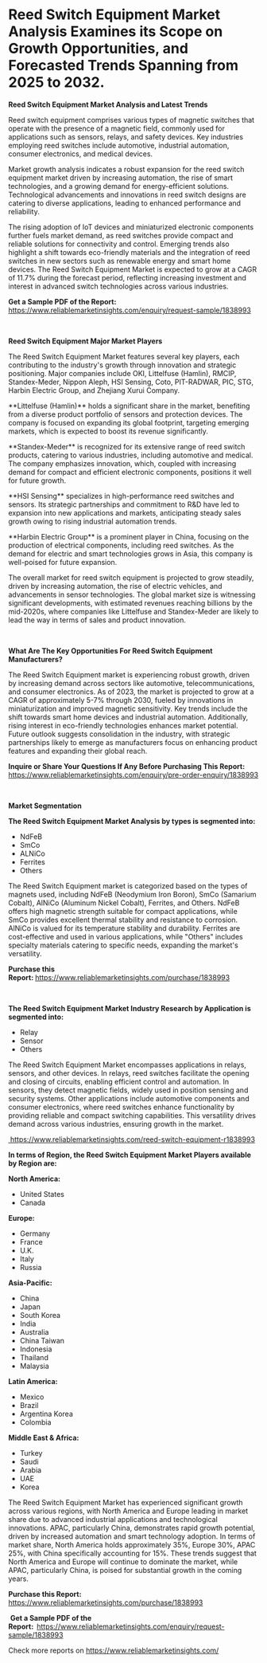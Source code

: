 <p><h1>Reed Switch Equipment Market Analysis Examines its Scope on Growth Opportunities, and Forecasted Trends Spanning from 2025 to 2032.</h1></p><p><strong>Reed Switch Equipment Market Analysis and Latest Trends</strong></p>
<p><p>Reed switch equipment comprises various types of magnetic switches that operate with the presence of a magnetic field, commonly used for applications such as sensors, relays, and safety devices. Key industries employing reed switches include automotive, industrial automation, consumer electronics, and medical devices. </p><p>Market growth analysis indicates a robust expansion for the reed switch equipment market driven by increasing automation, the rise of smart technologies, and a growing demand for energy-efficient solutions. Technological advancements and innovations in reed switch designs are catering to diverse applications, leading to enhanced performance and reliability. </p><p>The rising adoption of IoT devices and miniaturized electronic components further fuels market demand, as reed switches provide compact and reliable solutions for connectivity and control. Emerging trends also highlight a shift towards eco-friendly materials and the integration of reed switches in new sectors such as renewable energy and smart home devices. The Reed Switch Equipment Market is expected to grow at a CAGR of 11.7% during the forecast period, reflecting increasing investment and interest in advanced switch technologies across various industries.</p></p>
<p><strong>Get a Sample PDF of the Report:&nbsp;</strong> <a href="https://www.reliablemarketinsights.com/enquiry/request-sample/1838993?utm_campaign=1937&utm_medium=2&utm_source=Github&utm_content=ia&utm_term=28022025&utm_id=reed-switch-equipment">https://www.reliablemarketinsights.com/enquiry/request-sample/1838993</a></p>
<p>&nbsp;</p>
<p><strong>Reed Switch Equipment Major Market Players</strong></p>
<p><p>The Reed Switch Equipment Market features several key players, each contributing to the industry's growth through innovation and strategic positioning. Major companies include OKI, Littelfuse (Hamlin), RMCIP, Standex-Meder, Nippon Aleph, HSI Sensing, Coto, PIT-RADWAR, PIC, STG, Harbin Electric Group, and Zhejiang Xurui Company.</p><p>**Littelfuse (Hamlin)** holds a significant share in the market, benefiting from a diverse product portfolio of sensors and protection devices. The company is focused on expanding its global footprint, targeting emerging markets, which is expected to boost its revenue significantly.</p><p>**Standex-Meder** is recognized for its extensive range of reed switch products, catering to various industries, including automotive and medical. The company emphasizes innovation, which, coupled with increasing demand for compact and efficient electronic components, positions it well for future growth.</p><p>**HSI Sensing** specializes in high-performance reed switches and sensors. Its strategic partnerships and commitment to R&D have led to expansion into new applications and markets, anticipating steady sales growth owing to rising industrial automation trends.</p><p>**Harbin Electric Group** is a prominent player in China, focusing on the production of electrical components, including reed switches. As the demand for electric and smart technologies grows in Asia, this company is well-poised for future expansion.</p><p>The overall market for reed switch equipment is projected to grow steadily, driven by increasing automation, the rise of electric vehicles, and advancements in sensor technologies. The global market size is witnessing significant developments, with estimated revenues reaching billions by the mid-2020s, where companies like Littelfuse and Standex-Meder are likely to lead the way in terms of sales and product innovation.</p></p>
<p>&nbsp;</p>
<p><strong>What Are The Key Opportunities For Reed Switch Equipment Manufacturers?</strong></p>
<p><p>The Reed Switch Equipment market is experiencing robust growth, driven by increasing demand across sectors like automotive, telecommunications, and consumer electronics. As of 2023, the market is projected to grow at a CAGR of approximately 5-7% through 2030, fueled by innovations in miniaturization and improved magnetic sensitivity. Key trends include the shift towards smart home devices and industrial automation. Additionally, rising interest in eco-friendly technologies enhances market potential. Future outlook suggests consolidation in the industry, with strategic partnerships likely to emerge as manufacturers focus on enhancing product features and expanding their global reach.</p></p>
<p><strong>Inquire or Share Your Questions If Any Before Purchasing This Report:</strong> <a href="https://www.reliablemarketinsights.com/enquiry/pre-order-enquiry/1838993?utm_campaign=1937&utm_medium=2&utm_source=Github&utm_content=ia&utm_term=28022025&utm_id=reed-switch-equipment">https://www.reliablemarketinsights.com/enquiry/pre-order-enquiry/1838993</a></p>
<p>&nbsp;</p>
<p><strong>Market Segmentation</strong></p>
<p><strong>The Reed Switch Equipment Market Analysis by types is segmented into:</strong></p>
<p><ul><li>NdFeB</li><li>SmCo</li><li>ALNiCo</li><li>Ferrites</li><li>Others</li></ul></p>
<p><p>The Reed Switch Equipment market is categorized based on the types of magnets used, including NdFeB (Neodymium Iron Boron), SmCo (Samarium Cobalt), AlNiCo (Aluminum Nickel Cobalt), Ferrites, and Others. NdFeB offers high magnetic strength suitable for compact applications, while SmCo provides excellent thermal stability and resistance to corrosion. AlNiCo is valued for its temperature stability and durability. Ferrites are cost-effective and used in various applications, while "Others" includes specialty materials catering to specific needs, expanding the market's versatility.</p></p>
<p><strong>Purchase this Report:&nbsp;</strong><a href="https://www.reliablemarketinsights.com/purchase/1838993?utm_campaign=1937&utm_medium=2&utm_source=Github&utm_content=ia&utm_term=28022025&utm_id=reed-switch-equipment">https://www.reliablemarketinsights.com/purchase/1838993</a></p>
<p>&nbsp;</p>
<p><strong>The Reed Switch Equipment Market Industry Research by Application is segmented into:</strong></p>
<p><ul><li>Relay</li><li>Sensor</li><li>Others</li></ul></p>
<p><p>The Reed Switch Equipment Market encompasses applications in relays, sensors, and other devices. In relays, reed switches facilitate the opening and closing of circuits, enabling efficient control and automation. In sensors, they detect magnetic fields, widely used in position sensing and security systems. Other applications include automotive components and consumer electronics, where reed switches enhance functionality by providing reliable and compact switching capabilities. This versatility drives demand across various industries, ensuring growth in the market.</p></p>
<p><a href="https://www.reliablemarketinsights.com/reed-switch-equipment-r1838993?utm_campaign=1937&utm_medium=2&utm_source=Github&utm_content=ia&utm_term=28022025&utm_id=reed-switch-equipment">&nbsp;https://www.reliablemarketinsights.com/reed-switch-equipment-r1838993</a></p>
<p><strong>In terms of Region, the Reed Switch Equipment Market Players available by Region are:</strong></p>
<p>
    <p> <strong> North America: </strong>
        <ul>
            <li>United States</li>
            <li>Canada</li>
        </ul>
        </p> 
    <p> <strong> Europe: </strong>
        <ul>
            <li>Germany</li>
            <li>France</li>
            <li>U.K.</li>
            <li>Italy</li>
            <li>Russia</li>
        </ul>
        </p> 
    <p> <strong> Asia-Pacific: </strong>
        <ul>
            <li>China</li>
            <li>Japan</li>
            <li>South Korea</li>
            <li>India</li>
            <li>Australia</li>
            <li>China Taiwan</li>
            <li>Indonesia</li>
            <li>Thailand</li>
            <li>Malaysia</li>
        </ul>
        </p> 
    <p> <strong> Latin America: </strong>
        <ul>
            <li>Mexico</li>
            <li>Brazil</li>
            <li>Argentina Korea</li>
            <li>Colombia</li>
        </ul>
        </p> 
    <p> <strong> Middle East & Africa: </strong>
        <ul>
            <li>Turkey</li>
            <li>Saudi</li>
            <li>Arabia</li>
            <li>UAE</li>
            <li>Korea</li>
        </ul>
    </p>
    </p>
<p><p>The Reed Switch Equipment Market has experienced significant growth across various regions, with North America and Europe leading in market share due to advanced industrial applications and technological innovations. APAC, particularly China, demonstrates rapid growth potential, driven by increased automation and smart technology adoption. In terms of market share, North America holds approximately 35%, Europe 30%, APAC 25%, with China specifically accounting for 15%. These trends suggest that North America and Europe will continue to dominate the market, while APAC, particularly China, is poised for substantial growth in the coming years.</p></p>
<p><strong>Purchase this Report: </strong><a href="https://www.reliablemarketinsights.com/purchase/1838993?utm_campaign=1937&utm_medium=2&utm_source=Github&utm_content=ia&utm_term=28022025&utm_id=reed-switch-equipment">https://www.reliablemarketinsights.com/purchase/1838993</a></p>
<p>&nbsp;<strong>Get a Sample PDF of the Report:&nbsp;&nbsp;</strong><a href="https://www.reliablemarketinsights.com/enquiry/request-sample/1838993?utm_campaign=1937&utm_medium=2&utm_source=Github&utm_content=ia&utm_term=28022025&utm_id=reed-switch-equipment">https://www.reliablemarketinsights.com/enquiry/request-sample/1838993</a></p>
<p><strong></strong></p>
<p>Check more reports on <a href="https://www.reliablemarketinsights.com/?utm_campaign=1937&utm_medium=2&utm_source=Github&utm_content=ia&utm_term=28022025&utm_id=reed-switch-equipment">https://www.reliablemarketinsights.com/</a></p>